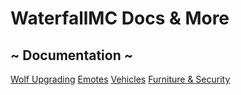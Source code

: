# WaterfallMC Docs & More
## ~ Documentation ~
[Wolf Upgrading](wolfupgrades.md)
[Emotes](emotes.md)
[Vehicles](vehicles.md)
[Furniture & Security](furniture.md)
